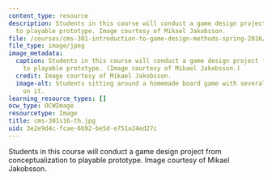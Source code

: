 ```yaml
---
content_type: resource
description: Students in this course will conduct a game design project from conceptualization
  to playable prototype. Image courtesy of Mikael Jakobsson.
file: /courses/cms-301-introduction-to-game-design-methods-spring-2016/3e2e9d4cfcae6b92be5de751a24ed27c_cms-301s16-th.jpg
file_type: image/jpeg
image_metadata:
  caption: Students in this course will conduct a game design project from conceptualization
    to playable prototype. (Image courtesy of Mikael Jakobsson.)
  credit: Image courtesy of Mikael Jakobsson.
  image-alt: Students sitting around a homemade board game with several game pieces
    on it.
learning_resource_types: []
ocw_type: OCWImage
resourcetype: Image
title: cms-301s16-th.jpg
uid: 3e2e9d4c-fcae-6b92-be5d-e751a24ed27c
---
```

Students in this course will conduct a game design project from conceptualization to playable prototype. Image courtesy of Mikael Jakobsson.

